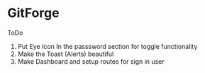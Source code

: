 # GitForge

ToDo
1. Put Eye Icon In the passsword section for toggle functionality
2. Make the Toast (Alerts) beautiful
3. Make Dashboard and setup routes for sign in user 